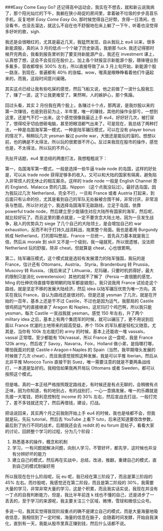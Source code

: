 ###Easy Come Easy Go?
还记得高中运动会，我实在不想去，就和新云说我病了，那个阳光灿烂的下午，我躺在狭小局促的房间里，拿着破不垃圾的步步高音乐手机，反复地听 _Easy Come Easy Go_, 那时候觉得自己好颓，贪得一日清闲，也没看书，也没去溜达，就这么不自在也不舒服地在床上躺了一下午，听着也没觉得多好听的歌，sigh.

我还是会很眼红的，尤其是最近几天，我猛然发现，自从我玩上 eu4 以来，很多新能源股，真的从 3 月的低点一个个破了历史新高，我册那 fuck. 我还记得那时候开完两会，我看到报告里听到了要支持新能源产业，我还在 investment 课上，认真想了想，这会不会反应在股价上。加上各个财报显示新能源个股，赣锋锂业到多氟多，营收都增长 300% 左右，所以直接导致了从 3 月上旬开始，新能源个股一路涨，到现在，普遍都有 40％ 的涨幅，wow，喔真是眼睁睁看着他们牛逼起来的，而我，这段时间意兴阑珊。

其实这点已经让我有些吃屎的感觉，然后飞船又说，他之前做了一波什么股我忘了，赚了一波，这下让我更难受了。果然啊，人的嫉妒心，那个焦躁。

回过头看，其实 2 月份我在两个股上，各赚过十个点，那两波，是我炒股以来的第一次赚钱，也是到目前为止，半年里，唯一的赚钱，其他的操作全部亏，一想到这里，还是气不打一出来。这个感觉很像我最近上手 eu4，好好好几次，被打尿了，恨得咬牙切齿想砸电脑，甚至把眼泪都气出来了。可是现在，我总结了两种打法，一种是岛国海军第一模式，一种是陆军碾压模式，可以在没有 player bonus 的情况下，稍稍玩几次 yesman 躲过 punite war，大致还是能玩的溜的。想想以前，也的确是不太得法，所以玩的很累很不开心。反过来我现在股市的操作，感觉也是，不太得法，所以玩的不开心。

先扯开话题，eu4 里总结的两套打法，我想粗粗说下：

第一，岛国海军第一模式，一般是选择一些牛逼 trade node 的岛国，这样的好处是，可以从 trade node 获得足够多的收入，又可以和大陆的国家有隔离，避免陷入非常烦人的无休止的相互厮杀。这样的 trade node 一般是 English Channel 旁的 England，Malacca 旁的几国，Nippon （这个点我没玩过）。最好选岛国，因为我玩过几次 Netherland，完全不行，一旦和 France 或者 Austria 打起来，到后面只有认命的份，尤其是看到自己的军队无处躲被合围干掉，非常讨厌，非常沮丧与憋屈。所以针对这个，我选择岛国海军无敌路线，立足于岛国，依靠 powerful trade node，然后建立至少能镇住对应大陆所有国家的海军，然后呢，就比较好玩了。而且这里的要点就是，一定不要贪念大陆土地，因为一旦发生战争，敌人的优势兵力 siege 了几个自己的大陆领土，是会增加自己的 war exhaustion，反而不利于打持久战消耗战，拖累整个局面。我也是着用 Burgundy 转成 Netherland，打的那叫憋屈，France 一旦统一，首先兵力基本就是我三倍，然后从 morale 到 skill 又不是一个级别，我一碰就死，所以很遗憾，没法把 Netherland 玩的舒服，除非 cheat，但就算是 cheat，心也很累啊。

第二，陆军碾压模式，这个模式就是选较有发展潜力的陆军强国，我玩的是 France，估计还有 Ottomans，Austria， Styria，Brandenburg 转 Prussia，Muscovy 转 Russia，（我后来试了 Lithuania，尼玛碾，只要时机抓得好，最大的限制只是消化 overextension）其他的就不了解了（Persia 一直很脆的感觉，Ming 的仕绅优待直接导致明朝的陆军都是娘炮）。我只说我用 France 试验走这个路线，就是坚定不移的发展大陆经济，然后 idea 以陆军碾压优势为唯一方向。其实在我玩 France，自认为路线还是很对的，但是还是 yesman 了几次，就是在开始的一百年，基本上还是干不过 Castile，不过也是因为运气，我那局的 Castile 很鸡把运气的直接继承了 Aragon 和 Naples，这尼玛打个鸡巴啊，所以我只能 yesman，每次 Castile 一宣战我就 yesman。感觉 150 年左右，升了两个 military idea 之后，基本上有两个集团军的时候，就可以碾压了，更不用说到后面以 France 优渥的土地带来的超高受益，养个 150k 的军队都是轻松又随意。尤其是，当你有 100k 左右能打的 army 的时候，基本上还能收一堆 vassals，vassal 正常喂，至少都能有 10k/vassal，所以 France 这一盘呢，我是 France 120k army，然后收了 Savoy，Navarra，Foix，Holland 做小弟，是指哪打哪，哪怕我面对的是 Castile＋Aragon＋Naples 的 Spain（当然，我早期埋头发展的时候做了几次 cheat），而且我感觉按照这种发展，我是可以平推 Iberian，然后从北非平推 Morocco Tunis 直接干到 Suez，唯一需要注意的就是不要两条战线打，一本道是坠好的。我相信如果我再开局玩 Ottomans 或者 Sweden，都可以按照这个模式。

但是咯，真的一本正经严格按照既定路线走，有时候还是有点无聊的，会稍微有点乏味，因为你知道，有的地别占，有的战别打，一心一意搞发展，唯一的乐趣就是先接一大笔钱，把利息控制在 income 的 30% 左右，然后宣战去打战，一般打完了，差不多钱就还完了，然后再借钱，建设，打战。

把话说回来，其实两个月之前我刚开始上手 eu4 的时候，我也是啥都不会，但我就是玩，先玩 tutorial，然后去 YouTube 上看下 tuto，后来还知道要改改参数，最后到了执行不同的战术，后期我还会去 reddit 的 eu forum 逛帖子，看看大家的讨论，回顾整个学习的过程，分为几个阶段：

1. 熟悉基本的操作，概念和机制
2. 学习，一有问题就解决问题，向别人学习，不管好坏，都先学，这时候也并没有分辨好坏的能力
3. 建立自己的模式，然后再在实战中，总结，改进，推翻，重建自己的模式，直到自己的模式耐操好用

所以我现在在什么阶段呢，玩 eu 呢，我已经在第三阶段了，而且是第三阶段的 45% 左右。而炒股呢，我感觉还在第二阶段，而且是第二阶段的 30%，我需要大量的学习，非常非常大量的学习，这是个积累，而且我实话实说，我现在并没有一丁点的自我判断能力，但是，我比半年前连 k 线也不懂的自己，还是进步了一丢丢的，至于学习的来源呢，我主要关注三个区域，微博，雪球和微信公众号。

多说一句，我其实觉得我现阶段重点的确不是建立自己的模式，而是大量海量地吸收信息，我相信到了一定时候，海量的信息在脑子，会随着时间发酵，开始自我演化，直到有一天，我能从股市里真正赚到钱，然后什么话都不说。